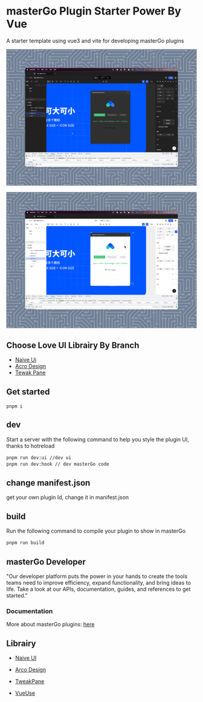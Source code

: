 # masterGo Plugin Starter Power By Vue

A starter template using vue3 and vite for developing masterGo plugins


![ScreenShoot-dark](./docs/shotScreen-acro.png)


![ScreenShoot-light](./docs/shotScreen_acro_light.png)

## Choose Love UI Librairy By Branch

- [Naive Ui](https://github.com/Leizhenpeng/starter-mastergo-vue/tree/naive-ui)
- [Acro Design](https://github.com/Leizhenpeng/starter-mastergo-vue/tree/arcro-ui)
- [Tewak Pane](https://github.com/Leizhenpeng/starter-mastergo-vue/tree/tweakpane)

## Get started 

```
pnpm i
```
## dev

Start a server with the following command to help you style
the plugin UI, thanks to hotreload

```bash
pnpm run dev:ui //dev ui
pnpm run dev:hook // dev masterGo code
```

## change manifest.json
get your own plugin Id, change it in manifest.json

## build

Run the following command to compile your plugin to show in masterGo
```bash
pnpm run build
```



## masterGo Developer
"Our developer platform puts the power in your hands to create the tools teams need to improve efficiency, expand functionality, and bring ideas to life. Take a look at our APIs, documentation, guides, and references to get started."

### Documentation

More about masterGo plugins: [here](https://developers.mastergo.com/guide/setup.html)


## Librairy

- [Naive UI](https://www.naiveui.com)

- [Arco Design](https://arco.design/vue/docs/start)

- [TweakPane](https://cocopon.github.io/tweakpane/)
  
- [VueUse](https://vueuse.org/)